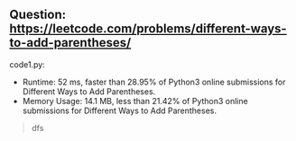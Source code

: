 ## Question: https://leetcode.com/problems/different-ways-to-add-parentheses/

code1.py:
* Runtime: 52 ms, faster than 28.95% of Python3 online submissions for Different Ways to Add Parentheses.
* Memory Usage: 14.1 MB, less than 21.42% of Python3 online submissions for Different Ways to Add Parentheses.
> dfs